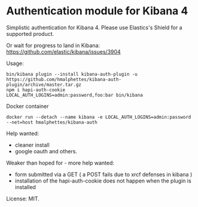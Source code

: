 Authentication module for Kibana 4
==================================

Simplistic authentication for Kibana 4.
Please use Elastics's Shield for a supported product.

Or wait for progress to land in Kibana: https://github.com/elastic/kibana/issues/3904

Usage:
```
bin/kibana plugin --install kibana-auth-plugin -u https://github.com/hmalphettes/kibana-auth-plugin/archive/master.tar.gz
npm i hapi-auth-cookie
LOCAL_AUTH_LOGINS=admin:password,foo:bar bin/kibana
```

Docker container
```
docker run --detach --name kibana -e LOCAL_AUTH_LOGINS=admin:password --net=host hmalphettes/kibana-auth
```

Help wanted:

- cleaner install
- google oauth and others.

Weaker than hoped for - more help wanted:

- form submitted via a GET ( a POST fails due to xrcf defenses in kibana )
- installation of the hapi-auth-cookie does not happen when the plugin is installed

License: MIT.
